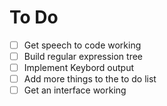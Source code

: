 # To Do

-[ ] Get speech to code working 
-[ ] Build regular expression tree
-[ ] Implement Keybord output
-[ ] Add more things to the to do list
-[ ] Get an interface working 
